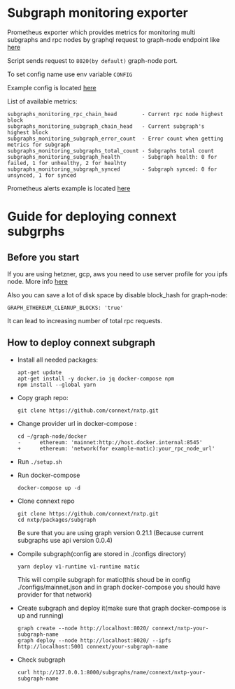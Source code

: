 # Subgraph monitoring exporter

Prometheus exporter which provides metrics for monitoring multi subgraphs and rpc nodes by graphql request to graph-node endpoint like [here](https://thegraph.com/docs/hostedservice/deploy-subgraph-hosted#checking-subgraph-health)

Script sends request to `8020(by default)` graph-node port.

To set config name use env variable `CONFIG`

Example config is located [here](pkg/config.yml)

List of available metrics:

```
subgraphs_monitoring_rpc_chain_head        - Current rpc node highest block
subgraphs_monitoring_subgraph_chain_head   - Current subgraph's highest block
subgraphs_monitoring_subgraph_error_count  - Error count when getting metrics for subgraph
subgraphs_monitoring_subgraphs_total_count - Subgraphs total count
subgraphs_monitoring_subgraph_health       - Subgraph health: 0 for failed, 1 for unhealthy, 2 for healhty
subgraphs_monitoring_subgraph_synced       - Subgraph synced: 0 for unsynced, 1 for synced
```

Prometheus alerts example is located [here](./alerts-example.yml)


# Guide for deploying connext subgrphs

## Before you start 
If you are using hetzner, gcp, aws you need to use server profile for you ipfs node. More info [here](https://github.com/ipfs/go-ipfs/issues/4343)

Also you can save a lot of disk space by disable block_hash for graph-node:

```
GRAPH_ETHEREUM_CLEANUP_BLOCKS: 'true'
```

It can lead to increasing number of total rpc requests.

## How to deploy connext subgraph

- Install all needed packages:
  ```
  apt-get update
  apt-get install -y docker.io jq docker-compose npm
  npm install --global yarn
  ```

- Copy graph repo:

  ```
  git clone https://github.com/connext/nxtp.git
  ```

- Change provider url in docker-compose :

  ```
  cd ~/graph-node/docker
  -      ethereum: 'mainnet:http://host.docker.internal:8545'
  +      ethereum: 'network(for example-matic):your_rpc_node_url'
  ```

- Run `./setup.sh`
- Run docker-compose

  ```
  docker-compose up -d
  ```

- Clone connext repo

  ```
  git clone https://github.com/connext/nxtp.git
  cd nxtp/packages/subgraph
  ```

  Be sure that you are using graph version 0.21.1 (Because current subgraphs use api version 0.0.4)

- Compile subgraph(config are stored in ./configs directory)

  ```
  yarn deploy v1-runtime v1-runtime matic
  ```

  This will compile subgraph for matic(this shoud be in config ./configs/mainnet.json and in graph docker-compose you should have provider for that network)

- Create subgraph and deploy it(make sure that graph docker-compose is up and running)

  ```
  graph create --node http://localhost:8020/ connext/nxtp-your-subgraph-name
  graph deploy --node http://localhost:8020/ --ipfs http://localhost:5001 connext/your-subgraph-name
  ```

- Check subgraph

  ```
  curl http://127.0.0.1:8000/subgraphs/name/connext/nxtp-your-subgraph-name
  ```
